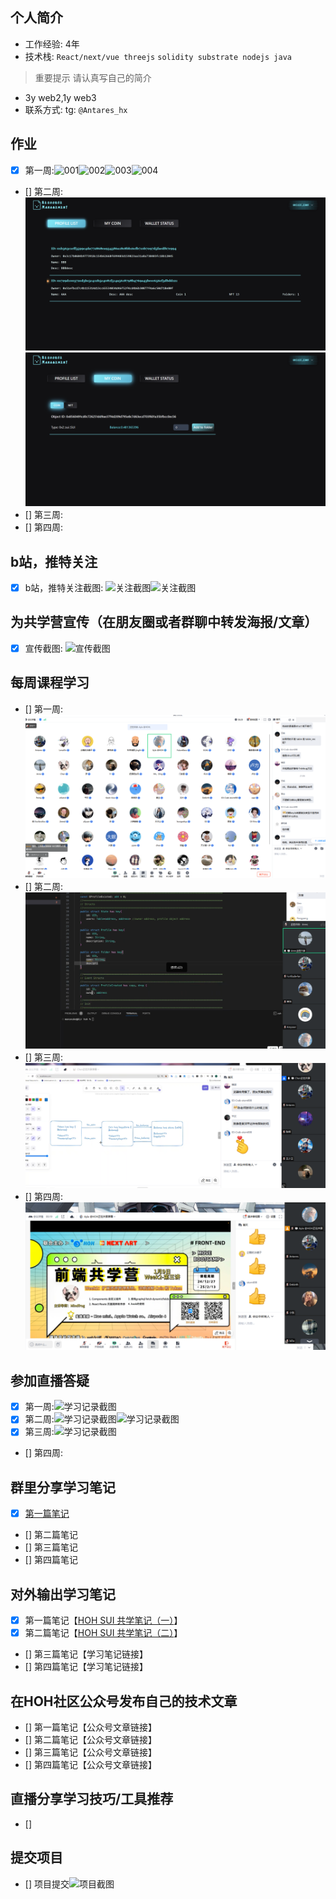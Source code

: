 ## 个人简介
- 工作经验: 4年
- 技术栈: `React/next/vue threejs` `solidity substrate nodejs java `
> 重要提示 请认真写自己的简介
- 3y web2,1y web3
- 联系方式: tg: `@Antares_hx`



## 作业
- [x] 第一周:![001](./images/w1/001.png)![002](./images/w1/002.png)![003](./images/w1/003.png)![004](./images/w1/004.png)
- [] 第二周:![001](./images/w2/001.png)![002](./images/w2/002.png)
- [] 第三周:
- [] 第四周:



## b站，推特关注

- [x] b站，推特关注截图: ![关注截图](./images/bili.png)![关注截图](./images/followTwi.png)

## 为共学营宣传（在朋友圈或者群聊中转发海报/文章）

- [x] 宣传截图: ![宣传截图](./images/weichat.png)

## 每周课程学习

- [] 第一周:![学习记录截图](./images/meet/w1.png)
- [] 第二周:![学习记录截图](./images/meet/w2.png)
- [] 第三周:![学习记录截图](./images/meet/w3.png)
- [] 第四周:![学习记录截图](./images/meet/w4.png)

## 参加直播答疑

- [x] 第一周:![学习记录截图](./images/你的图片地址)
- [x] 第二周:![学习记录截图](./images/你的图片地址)![学习记录截图](./images/你的图片地址)
- [x] 第三周:![学习记录截图](./images/你的图片地址)
- [] 第四周:

## 群里分享学习笔记

- [x] [第一篇笔记](https://juejin.cn/post/7455303973924798479)
- [] 第二篇笔记
- [] 第三篇笔记
- [] 第四篇笔记

## 对外输出学习笔记

- [x] 第一篇笔记【[HOH SUI 共学笔记（一）](https://juejin.cn/post/7455594269513400355)】
- [x] 第二篇笔记【[HOH SUI 共学笔记（二）](https://juejin.cn/post/7455303973924798479)】
- [] 第三篇笔记【学习笔记链接】
- [] 第四篇笔记【学习笔记链接】

## 在HOH社区公众号发布自己的技术文章

- [] 第一篇笔记【公众号文章链接】
- [] 第二篇笔记【公众号文章链接】
- [] 第三篇笔记【公众号文章链接】
- [] 第四篇笔记【公众号文章链接】

## 直播分享学习技巧/工具推荐

- [] 

## 提交项目

- [] 项目提交![项目截图](./images/你的图片地址)


